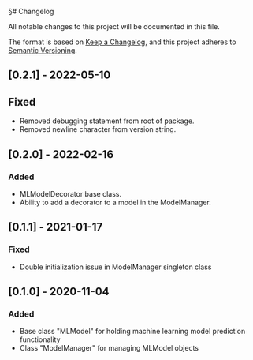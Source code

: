 §# Changelog

All notable changes to this project will be documented in this file.

The format is based on [Keep a Changelog](https://keepachangelog.com/en/1.0.0/),
and this project adheres to [Semantic Versioning](https://semver.org/spec/v2.0.0.html).

## [0.2.1] - 2022-05-10

## Fixed

- Removed debugging statement from root of package.
- Removed newline character from version string.

## [0.2.0] - 2022-02-16

### Added

- MLModelDecorator base class.
- Ability to add a decorator to a model in the ModelManager.

## [0.1.1] - 2021-01-17

### Fixed

- Double initialization issue in ModelManager singleton class

## [0.1.0] - 2020-11-04

### Added

- Base class "MLModel" for holding machine learning model prediction functionality
- Class "ModelManager" for managing MLModel objects